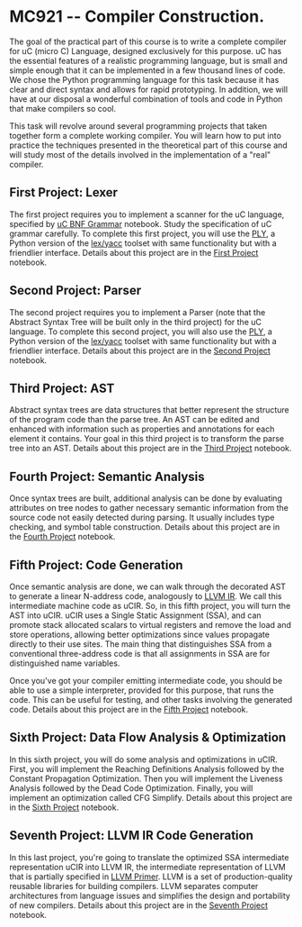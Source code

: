 # MC921 -- Compiler Construction.

The goal of the practical part of this course is to write a complete compiler
for uC (micro C) Language, designed exclusively for this purpose. uC has the
essential features of a realistic programming language, but is small and simple
enough that it can be implemented in a few thousand lines of code. We chose the
Python programming language for this task because it has clear and direct syntax
and allows for rapid prototyping. In addition, we will have at our disposal a
wonderful combination of tools and code in Python that make compilers so cool.

This task will revolve around several programming projects that taken together
form a complete working compiler. You will learn how to put into practice the
techniques presented in the theoretical part of this course and will study most
of the details involved in the implementation of a "real" compiler.

## First Project: Lexer

The first project requires you to implement a scanner for the uC language,
specified by [uC BNF Grammar](./doc/uC_Grammar.ipynb) notebook. Study the
specification of uC grammar carefully. To complete this first project, you will
use the [PLY](http://www.dabeaz.com/ply/), a Python version of the
[lex/yacc](http://dinosaur.compilertools.net/) toolset with same functionality
but with a friendlier interface. Details about this project are in the
[First Project](./P1-Lexer.ipynb) notebook.

## Second Project: Parser

The second project requires you to implement a Parser (note that the Abstract
Syntax Tree will be built only in the third project) for the uC language.
To complete this second project, you will also use the [PLY](http://www.dabeaz.com/ply/),
a Python version of the [lex/yacc](http://dinosaur.compilertools.net/) toolset
with same functionality but with a friendlier interface. Details about this
project are in the [Second Project](./P2-Parser.ipynb) notebook.

## Third Project: AST

Abstract syntax trees are data structures that better represent the structure of
the program code than the parse tree. An AST can be edited and enhanced with
information such as properties and annotations for each element it contains.
Your goal in this third project is to transform the parse tree into an AST.
Details about this project are in the [Third Project](./P3-AST.ipynb) notebook.

## Fourth Project: Semantic Analysis

Once syntax trees are built, additional analysis can be done by evaluating
attributes on tree nodes to gather necessary semantic information from the
source code not easily detected during parsing. It usually includes type
checking, and symbol table construction. Details about this project are in the
[Fourth Project](./P4-Semantic.ipynb) notebook.

## Fifth Project: Code Generation

Once semantic analysis are done, we can walk through the decorated AST to
generate a linear N-address code, analogously to [LLVM IR](https://llvm.org/docs/index.html).
We call this intermediate machine code as uCIR. So, in this fifth project, you
will turn the AST into uCIR. uCIR uses a Single Static Assignment (SSA), and can
promote stack allocated scalars to virtual registers and remove the load and
store operations, allowing better optimizations since values propagate directly
to their use sites.  The main thing that distinguishes SSA from a conventional
three-address code is that all assignments in SSA are for distinguished name
variables.

Once you've got your compiler emitting intermediate code, you should be able to
use a simple interpreter, provided for this purpose, that runs the code.  This
can be useful for testing, and other tasks involving the generated code. Details
about this project are in the [Fifth Project](./P5-CodeGeneration.ipynb)
notebook.

## Sixth Project: Data Flow Analysis & Optimization

In this sixth project, you will do some analysis and optimizations in uCIR.
First, you will implement the Reaching Definitions Analysis followed by the
Constant Propagation Optimization. Then you will implement the Liveness Analysis
followed by the Dead Code Optimization. Finally, you will implement an
optimization called CFG Simplify. Details about this project are in the
[Sixth Project](./P6-Dataflow.ipynb) notebook.

## Seventh Project: LLVM IR Code Generation

In this last project, you're going to translate the optimized SSA intermediate
representation uCIR into LLVM IR, the intermediate representation of LLVM that
is partially specified in [LLVM Primer](./doc/llvm_primer.ipynb). LLVM is a set
of production-quality reusable libraries for building compilers. LLVM separates
computer architectures from language issues and simplifies the design and
portability of new compilers. Details about this project are in the
[Seventh Project](./P7-LLVM-IR.ipynb) notebook.

